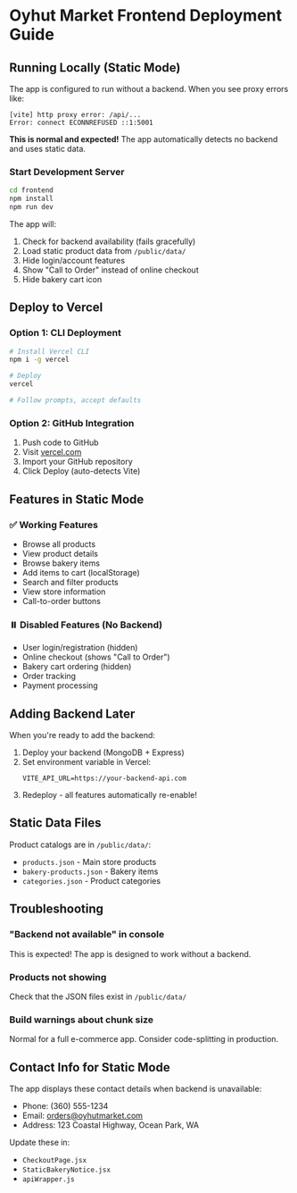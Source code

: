 # Oyhut Market Frontend Deployment Guide

## Running Locally (Static Mode)

The app is configured to run without a backend. When you see proxy errors like:
```
[vite] http proxy error: /api/...
Error: connect ECONNREFUSED ::1:5001
```

**This is normal and expected!** The app automatically detects no backend and uses static data.

### Start Development Server
```bash
cd frontend
npm install
npm run dev
```

The app will:
1. Check for backend availability (fails gracefully)
2. Load static product data from `/public/data/`
3. Hide login/account features
4. Show "Call to Order" instead of online checkout
5. Hide bakery cart icon

## Deploy to Vercel

### Option 1: CLI Deployment
```bash
# Install Vercel CLI
npm i -g vercel

# Deploy
vercel

# Follow prompts, accept defaults
```

### Option 2: GitHub Integration
1. Push code to GitHub
2. Visit [vercel.com](https://vercel.com)
3. Import your GitHub repository
4. Click Deploy (auto-detects Vite)

## Features in Static Mode

### ✅ Working Features
- Browse all products
- View product details
- Browse bakery items
- Add items to cart (localStorage)
- Search and filter products
- View store information
- Call-to-order buttons

### ⏸️ Disabled Features (No Backend)
- User login/registration (hidden)
- Online checkout (shows "Call to Order")
- Bakery cart ordering (hidden)
- Order tracking
- Payment processing

## Adding Backend Later

When you're ready to add the backend:

1. Deploy your backend (MongoDB + Express)
2. Set environment variable in Vercel:
   ```
   VITE_API_URL=https://your-backend-api.com
   ```
3. Redeploy - all features automatically re-enable!

## Static Data Files

Product catalogs are in `/public/data/`:
- `products.json` - Main store products
- `bakery-products.json` - Bakery items
- `categories.json` - Product categories

## Troubleshooting

### "Backend not available" in console
This is expected! The app is designed to work without a backend.

### Products not showing
Check that the JSON files exist in `/public/data/`

### Build warnings about chunk size
Normal for a full e-commerce app. Consider code-splitting in production.

## Contact Info for Static Mode

The app displays these contact details when backend is unavailable:
- Phone: (360) 555-1234
- Email: orders@oyhutmarket.com
- Address: 123 Coastal Highway, Ocean Park, WA

Update these in:
- `CheckoutPage.jsx`
- `StaticBakeryNotice.jsx`
- `apiWrapper.js`